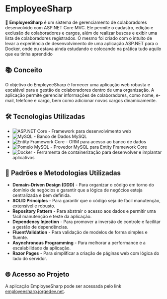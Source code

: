 # EmployeeSharp

🚀 **EmployeeSharp** é um sistema de gerenciamento de colaboradores desenvolvido com ASP.NET Core MVC. Ele permite o cadastro, edição e exclusão de colaboradores e cargos, além de realizar buscas e exibir uma lista de colaboradores registrados. O mesmo foi criado com o intuito de levar a experiência de desenvolvimento de uma aplicação ASP.NET para o Docker, onde eu estava ainda estudando e colocando na prática tudo aquilo que eu tinha aprendido

## 📚 Conceito

O objetivo do EmployeeSharp é fornecer uma aplicação web robusta e escalável para a gestão de colaboradores dentro de uma organização. A aplicação permite gerenciar informações de colaboradores, como nome, e-mail, telefone e cargo, bem como adicionar novos cargos dinamicamente.

## 🛠️ Tecnologias Utilizadas

- ![ASP.NET Core](https://img.shields.io/badge/ASP.NET_Core-8.0-blue) - Framework para desenvolvimento web
- ![MySQL](https://img.shields.io/badge/MySQL-9.0.1-blue) - Banco de Dados MySQL
- ![Entity Framework Core](https://img.shields.io/badge/Entity_Framework_Core-8.0.6-blue) - ORM para acesso ao banco de dados
- ![Pomelo MySQL](https://img.shields.io/badge/Pomelo_MySQL-8.0.2-blue) - Provedor MySQL para Entity Framework Core
- ![Docker](https://img.shields.io/badge/Docker-19.03.8-blue) - Ferramenta de containerização para desenvolver e implantar aplicativos

## 📐 Padrões e Metodologias Utilizadas

- **Domain-Driven Design (DDD)** - Para organizar o código em torno do domínio de negócios e garantir que a lógica de negócios esteja centralizada e bem definida.
- **SOLID Principles** - Para garantir que o código seja de fácil manutenção, extensível e robusto.
- **Repository Pattern** - Para abstrair o acesso aos dados e permitir uma fácil manutenção e teste da aplicação.
- **Dependency Injection** - Para promover a inversão de controle e facilitar a gestão de dependências.
- **FluentValidation** - Para validação de modelos de forma simples e fluente.
- **Asynchronous Programming** - Para melhorar a performance e a escalabilidade da aplicação.
- **Razor Pages** - Para simplificar a criação de páginas web com lógica do lado do servidor.

## 🌐 Acesso ao Projeto

A aplicação EmployeeSharp pode ser acessada pelo link [employeesharp.jorgedev.net](http://employeesharp.jorgedev.net).
